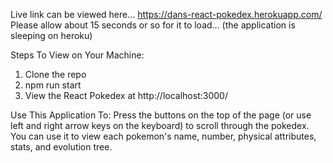 Live link can be viewed here...
https://dans-react-pokedex.herokuapp.com/
Please allow about 15 seconds or so for it to load... (the application is sleeping on heroku)

Steps To View on Your Machine:
1. Clone the repo
2. npm run start
3. View the React Pokedex at http://localhost:3000/

Use This Application To:
    Press the buttons on the top of the page (or use left and right arrow keys on the keyboard) to scroll through the pokedex.
    You can use it to view each pokemon's name, number, physical attributes, stats, and evolution tree.
